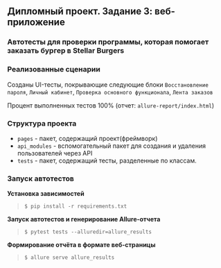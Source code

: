 ## Дипломный проект. Задание 3: веб-приложение

### Автотесты для проверки программы, которая помогает заказать бургер в Stellar Burgers

### Реализованные сценарии

Созданы UI-тесты, покрывающие следующие
блоки `Восстановление пароля`, `Личный кабинет`, `Проверка основного функционала`, `Лента заказов`

Процент выполненных тестов 100% (отчет: `allure-report/index.html`)

### Структура проекта

- `pages` - пакет, содержащий проект(фреймворк)
- `api_modules` - вспомогательный пакет для создания и удаления пользователей через API
- `tests` - пакет, содержащий тесты, разделенные по классам.

### Запуск автотестов

**Установка зависимостей**

> `$ pip install -r requirements.txt`

**Запуск автотестов и генерирование Allure-отчета**

> `$ pytest tests --alluredir=allure_results`

**Формирование отчёта в формате веб-страницы**

> `$ allure serve allure_results`

